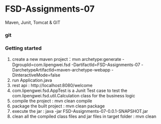 # FSD-Assignments-07
Maven, Junit, Tomcat & GIT

### git


### Getting started
1. create a new maven project：mvn archetype:generate -DgroupId=com.lipengwei.fsd -DartifactId=FSD-Assignments-07 -DarchetypeArtifactId=maven-archetype-webapp -DinteractiveMode=false
2. run Application.java
3. rest api : http://localhost:8080/welcome
4. com.lipengwei.fsd.AppTest is a Junit Test case to test the com.lipengwei.fsd.util.Calculation class for the business logic
5. compile the project : mvn clean compile
6. package the built project : mvn clean package
7. execute the jar : java -jar FSD-Assignments-07-0.0.1-SNAPSHOT.jar
8. clean all the compiled class files and jar files in target folder : mvn clean
